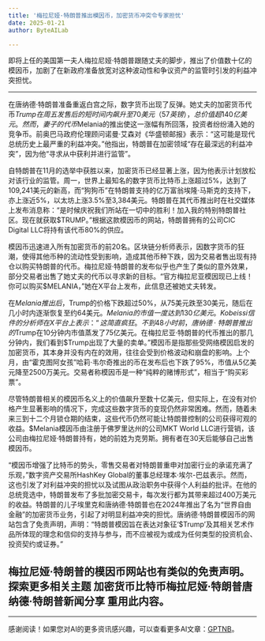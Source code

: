 ```yaml
---
title: '梅拉尼娅·特朗普推出模因币，加密货币冲突令专家担忧'
date: 2025-01-21
author: ByteAILab

---
```


即将上任的美国第一夫人梅拉尼娅·特朗普跟随丈夫的脚步，推出了价值数十亿的模因币，加剧了在新政府准备放宽对这种波动性和争议资产的监管时引发的利益冲突担忧。

---
在唐纳德·特朗普准备重返白宫之际，数字货币出现了反弹。她丈夫的加密货币代币$Trump在周五发售后的短时间内飙升至70美元（57英镑），总价值超140亿美元。然而，妻子的代币$Melania的推出使这一涨幅有所回落，投资者纷纷涌入她的竞争币。前奥巴马政府伦理顾问诺曼·艾森对《华盛顿邮报》表示：“这可能是现代总统历史上最严重的利益冲突。”他指出，特朗普在加密领域“存在最深远的利益冲突”，因为他“寻求从中获利并进行监管”。

自特朗普在11月的选举中获胜以来，加密货币已经显著上涨，因为他表示计划放松对该行业的监管。周一，世界上最知名的数字货币比特币上涨超过5%，达到了109,241美元的新高，而“狗狗币”在特朗普支持的亿万富翁埃隆·马斯克的支持下，亦上涨近5%，以太坊上涨3.5%至3,384美元。特朗普在其代币推出时在社交媒体上发布消息称：“是时候庆祝我们所站在一切中的胜利！加入我的特别特朗普社区。现在就获取$TRUMP。”根据这款模因币的网站，特朗普拥有的公司CIC Digital LLC将持有该代币80%的供应。

模因币迅速进入所有加密货币的前20名。区块链分析师表示，因数字货币的狂潮，使得其他币种的流动性受到影响，造成其他币种下跌，因为交易者售出现有持仓以购买特朗普的代币。梅拉尼娅·特朗普的发布似乎也产生了类似的意外效果，部分交易者出售了她丈夫的代币以寻求新的目标。“官方梅拉尼亚模因现已上线！你可以购买$MELANIA，”她在X平台上发布，此信息还被她丈夫转发。

在$Melania推出后，$Trump的价格下跌超过50%，从75美元跌至30美元，随后在几小时内逐渐恢复至约64美元。$Melania的市值一度达到130亿美元。Kobeissi信件的分析师在X平台上表示：“这简直疯狂。不到48小时前，唐纳德·特朗普推出的$Trump在10分钟内市值蒸发了75亿美元。在梅拉尼亚·特朗普的代币推出的那几分钟内，我们看到$Trump出现了大量的卖单。”模因币是指那些受网络模因启发的加密货币，其本身并没有内在的效用，往往会受到价格波动和崩盘的影响。上个月，由“霍克图阿女孩”哈莉·韦尔奇推出的币在发布后也下跌了95%，市值从5亿美元降至2500万美元。交易者称模因币是一种“纯粹的赌博形式”，相当于“购买彩票”。

尽管特朗普相关的模因币名义上的价值飙升至数十亿美元，但实际上，在没有对价格产生显著影响的情况下，完成这些数字货币的变现仍然非常困难。然而，随着未来三到十二个月锁仓期的结束，这些代币仍然可能让特朗普控制的公司获得可观的收益。$Melania模因币由注册于佛罗里达州的公司MKT World LLC进行营销，该公司由梅拉尼娅·特朗普持有，她的前姓为克劳斯。拥有者在30天后能够自己出售模因币。

“模因币增强了比特币的势头，零售交易者对特朗普重申对加密行业的承诺充满了乐观，”数字资产交易所HashKey Global的董事总经理本·埃尔-巴兹表示。然而，这也引发了对利益冲突的担忧以及试图从政治职务中获得个人利益的批评。在他的总统竞选中，特朗普发布了多批加密交易卡，每次发行都为其带来超过400万美元的收益。特朗普的儿子埃里克和唐纳德·特朗普也在2024年推出了名为“世界自由金融”的加密货币业务，引起了对明显利益冲突的担忧。唐纳德·特朗普模因币的网站包含了免责声明，声明：“特朗普模因旨在表达对象征‘$Trump’及其相关艺术作品所体现的理念和信仰的支持与参与，而不应被视为或成为任何类型的投资机会、投资契约或证券。”

梅拉尼娅·特朗普的模因币网站也有类似的免责声明。
探索更多相关主题
加密货币比特币梅拉尼娅·特朗普唐纳德·特朗普新闻分享 重用此内容。
---
---
感谢阅读！如果您对AI的更多资讯感兴趣，可以查看更多AI文章：[GPTNB](https://gptnb.com)。